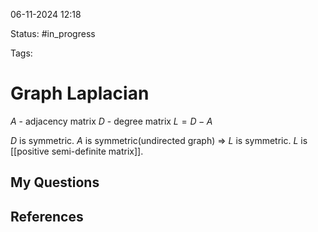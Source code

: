 

06-11-2024 12:18

Status: #in_progress

Tags:

# Graph Laplacian

$A$ - adjacency matrix
$D$ - degree matrix
$L=D-A$

$D$ is symmetric. $A$ is symmetric(undirected graph) $\Rightarrow$ $L$ is symmetric.
$L$ is [[positive semi-definite matrix]].

## My Questions


## References

